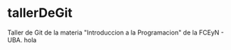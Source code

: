 # tallerDeGit

Taller de Git de la materia "Introduccion a la Programacion" de la FCEyN - UBA.
hola 